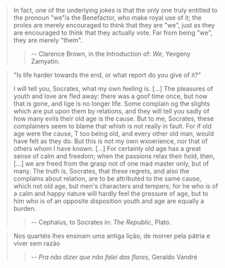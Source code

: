 > In fact, one of the underlying jokes is that the only one truly entitled to the pronoun "we"is the Benefactor, 
> who make royal use of it; the proles are merely encouraged to think that they are "we",
> just as they are encouraged to think that they actually vote.
> Far from being "we", they are merely "them".
>> -- Clarence Brown, in the Introduction of: _We_, Yevgeny Zamyatin.


> "Is life harder towards the end, or what report do you give of it?"
>
> I will tell you, Socrates, what my own feeling is. [...]
> The pleasures of youth and love are fled away: there was a goof time once, but now that is gone, and lige is no longer life.
> Some complain og the slights which are put upon them by relations, and they will tell you sadly of how many evils their old age is the cause.
> But to me, Socrates, these complainers seem to blame that whixh is not really in fault. For if old age were the cause, T too being old, and every other old man, would have felt as they do.
> But this is not my own wxoerience, nor that of others whom I have known. [...]
> For certainly old age has a great sense of calm and freedom; when the passions relax their hold, then, [...] we are freed from the grasp not of one mad master only, but of many.
> The truth is, Socrates, that these regrets, and also the complains about relation, are to be attributed to the same cause, which not old age, but men's characters and tempers;
> for he who is of a calm and happy nature will hardly feel the pressure of age, but to him who is of an opposite disposition youth and age are equally a burden.
>> -- Cephalus, to Socrates in: _The Republic_, Plato.


> Nos quartéis lhes ensinam uma antiga lição, de morrer pela pátria e viver sem razão
>> -- _Pra não dizer que não falei das flores_, Geraldo Vandré
